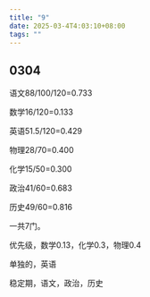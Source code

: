 ```yaml
---
title: "9"
date: 2025-03-4T4:03:10+08:00
tags: ""
---
```


## 0304

语文88/100/120=0.733

数学16/120=0.133

英语51.5/120=0.429

物理28/70=0.400

化学15/50=0.300

政治41/60=0.683

历史49/60=0.816

一共7门。

优先级，数学0.13，化学0.3，物理0.4

单独的，英语

稳定期，语文，政治，历史